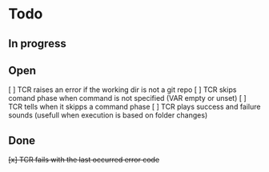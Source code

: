 # Todo

## In progress

## Open

[ ] TCR raises an error if the working dir is not a git repo
[ ] TCR skips comand phase when command is not specified (VAR empty or unset)
[ ] TCR tells when it skipps a command phase
[ ] TCR plays success and failure sounds (usefull when execution is based on folder changes)

## Done

~~[x] TCR fails with the last occurred error code~~
